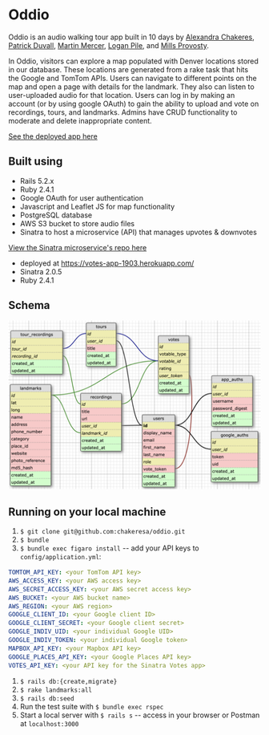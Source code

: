 # Oddio
Oddio is an audio walking tour app built in 10 days by [Alexandra Chakeres](https://github.com/chakeresa), [Patrick Duvall](https://github.com/Patrick-Duvall), [Martin Mercer](https://github.com/m-mrcr), [Logan Pile](https://github.com/lpile), and [Mills Provosty](https://github.com/MillsProvosty).

In Oddio, visitors can explore a map populated with Denver locations stored in our database. These locations are generated from a rake task that hits the Google and TomTom APIs. Users can navigate to different points on the map and open a page with details for the landmark. They also can listen to user-uploaded audio for that location. Users can log in by making an account (or by using google OAuth) to gain the ability to upload and vote on recordings, tours, and landmarks. Admins have CRUD functionality to moderate and delete inappropriate content.

[See the deployed app here](https://oddio.herokuapp.com/)

## Built using
- Rails 5.2.x 
- Ruby 2.4.1
- Google OAuth for user authentication
- Javascript and Leaflet JS for map functionality
- PostgreSQL database
- AWS S3 bucket to store audio files
- Sinatra to host a microservice (API) that manages upvotes & downvotes

[View the Sinatra microservice's repo here](https://github.com/MillsProvosty/Votes)
- deployed at https://votes-app-1903.herokuapp.com/
- Sinatra 2.0.5
- Ruby 2.4.1

## Schema
![Schema](/app/assets/images/schema.png)

## Running on your local machine
1. `$ git clone git@github.com:chakeresa/oddio.git`
1. `$ bundle`
1. `$ bundle exec figaro install` -- add your API keys to `config/application.yml`: 
```yml
TOMTOM_API_KEY: <your TomTom API key>
AWS_ACCESS_KEY: <your AWS access key>
AWS_SECRET_ACCESS_KEY: <your AWS secret access key>
AWS_BUCKET: <your AWS bucket name>
AWS_REGION: <your AWS region>
GOOGLE_CLIENT_ID: <your Google client ID>
GOOGLE_CLIENT_SECRET: <your Google client secret>
GOOGLE_INDIV_UID: <your individual Google UID>
GOOGLE_INDIV_TOKEN: <your individual Google token>
MAPBOX_API_KEY: <your Mapbox API key>
GOOGLE_PLACES_API_KEY: <your Google Places API key>
VOTES_API_KEY: <your API key for the Sinatra Votes app>
```
1. `$ rails db:{create,migrate}`
1. `$ rake landmarks:all`
1. `$ rails db:seed`
1. Run the test suite with `$ bundle exec rspec`
1. Start a local server with `$ rails s` -- access in your browser or Postman at `localhost:3000`

